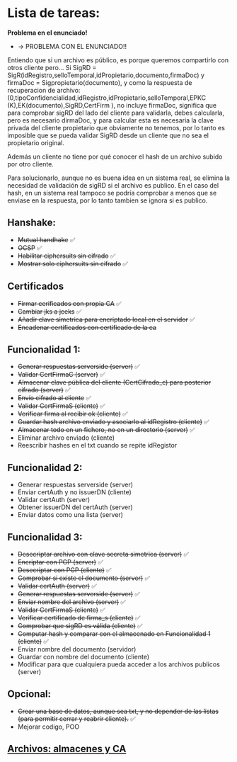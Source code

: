 # Lista de tareas:

__Problema en el enunciado!__
* -> PROBLEMA CON EL ENUNCIADO!!
							 
Entiendo que si un archivo es público, es porque queremos compartirlo con
otros cliente pero... 
Si SigRD = SigR(idRegistro,selloTemporal,idPropietario,documento,firmaDoc) 
y firmaDoc = Sigpropietario(documento), y como la respuesta de recuperacion 
de archivo: (0,tipoConfidencialidad,idRegistro,idPropietario,selloTemporal,EPKC
(K),EK(documento),SigRD,CertFirm ), no incluye firmaDoc, significa que para
comprobar sigRD del lado del cliente para validarla, debes calcularla, pero
es necesario dirmaDoc, y para calcular esta es necesaria la clave privada del
cliente propietario que obviamente no tenemos, por lo tanto es imposible que
se pueda validar SigRD desde un cliente que no sea el propietario original.
							  
Además un cliente no tiene por qué conocer el hash de un archivo subido por
otro cliente.
							  
Para solucionarlo, aunque no es buena idea en un sistema real, se elimina la
necesidad de validación de sigRD si el archivo es publico. En el caso del
hash, en un sistema real tampoco se podría comprobar a menos que se enviase
en la respuesta, por lo tanto tambien se ignora si es publico.

## Hanshake:
* ~~Mutual handhake~~  :white_check_mark:
* ~~OCSP~~ :white_check_mark:
* ~~Habilitar ciphersuits sin cifrado~~ :white_check_mark:
* ~~Mostrar solo ciphersuits sin cifrado~~ :white_check_mark:

## Certificados
* ~~Firmar cerificados con propia CA~~ :white_check_mark:
* ~~Cambiar jks a jceks~~  :white_check_mark:
* ~~Añadir clave simetrica para encriptado local en el servidor~~ :white_check_mark:
* ~~Encadenar certificados con certificado de la ca~~

## Funcionalidad 1:
* ~~Generar respuestas serverside (server)~~ :white_check_mark:
* ~~Validar CertFirmaC (server)~~ :white_check_mark:
* ~~Almacenar clave pública del cliente (CertCifrado_c) para posterior cifrado (server)~~ :white_check_mark:
* ~~Envío cifrado al cliente~~ :white_check_mark:
* ~~Validar CertFirmaS (cliente)~~ :white_check_mark:
* ~~Verificar firma al recibir ok (cliente)~~ :white_check_mark:
* ~~Guardar hash archivo enviado y asociarlo al idRegistro (cliente)~~ :white_check_mark:
* ~~Almacenar todo en un fichero, no en un directorio (server)~~ :white_check_mark:
* Eliminar archivo enviado (cliente)
* Reescribir hashes en el txt cuando se repite idRegistor

## Funcionalidad 2:
* Generar respuestas serverside (server)
* Enviar certAuth y no issuerDN (cliente)
* Validar certAuth (server)
* Obtener issuerDN del certAuth (server)
* Enviar datos como una lista (server)


## Funcionalidad 3:
* ~~Desecriptar archivo con clave secreta simetrica (server)~~  :white_check_mark:
* ~~Encriptar con PGP (server)~~  :white_check_mark:
* ~~Desecriptar con PGP (cliente)~~ :white_check_mark:
* ~~Comprobar si existe el documento (server)~~ :white_check_mark:
* ~~Validar certAuth (server)~~ :white_check_mark:
* ~~Generar respuestas serverside (server)~~ :white_check_mark:
* ~~Enviar nombre del archivo (server)~~ :white_check_mark:
* ~~Validar CertFirmaS (cliente)~~ :white_check_mark:
* ~~Verificar certificado de firma_s (cliente)~~ :white_check_mark:
* ~~Comprobar que sigRD es válida (cliente)~~ :white_check_mark:
* ~~Computar hash y comparar con el almacenado en Funcionalidad 1 (cliente)~~ :white_check_mark:
* Enviar nombre del documento (servidor)
* Guardar con nombre del documento (cliente)
* Modificar para que cualquiera pueda acceder a los archivos publicos (server)


## Opcional:
* ~~Crear una base de datos, aunque sea txt, y no depender de las listas (para permitir cerrar y reabrir cliente).~~ :white_check_mark:
* Mejorar codigo, POO

## [Archivos: almacenes y CA](https://drive.google.com/drive/folders/1lCv0Sylmk9a1QR4UhN9tw8FaoDe6kHwd?usp=sharing)

